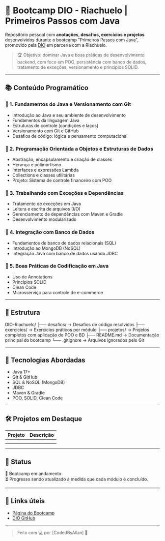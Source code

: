 # 🧵 Bootcamp DIO - Riachuelo | Primeiros Passos com Java

Repositório pessoal com **anotações, desafios, exercícios e projetos** desenvolvidos durante o bootcamp "Primeiros Passos com Java", promovido pela [DIO](https://www.dio.me/) em parceria com a Riachuelo.

> 🏆 Objetivo: dominar Java e boas práticas de desenvolvimento backend, com foco em POO, persistência com banco de dados, tratamento de exceções, versionamento e princípios SOLID.

---

## 📚 Conteúdo Programático

### 🔹 1. Fundamentos do Java e Versionamento com Git
- Introdução ao Java e seu ambiente de desenvolvimento
- Fundamentos da linguagem Java
- Estruturas de controle (condições e laços)
- Versionamento com Git e GitHub
- Desafios de código: lógica e pensamento computacional

### 🔹 2. Programação Orientada a Objetos e Estruturas de Dados
- Abstração, encapsulamento e criação de classes
- Herança e polimorfismo
- Interfaces e expressões Lambda
- Collections e classes utilitárias
- Projeto: Sistema de controle financeiro com POO

### 🔹 3. Trabalhando com Exceções e Dependências
- Tratamento de exceções em Java
- Leitura e escrita de arquivos (I/O)
- Gerenciamento de dependências com Maven e Gradle
- Desenvolvimento modularizado

### 🔹 4. Integração com Banco de Dados
- Fundamentos de banco de dados relacionais (SQL)
- Introdução ao MongoDB (NoSQL)
- Integração Java com banco de dados usando JDBC

### 🔹 5. Boas Práticas de Codificação em Java
- Uso de Annotations
- Princípios SOLID
- Clean Code
- Microsserviço para controle de e-commerce

---

## 📁 Estrutura

DIO-Riachuelo/
├── desafios/ → Desafios de código resolvidos
├── exercicios/ → Exercícios práticos por módulo
├── projetos/ → Projetos completos com aplicação de POO e BD
├── README.md → Documentação principal do bootcamp
└── .gitignore → Arquivos ignorados pelo Git

---

## 🚀 Tecnologias Abordadas

- Java 17+
- Git & GitHub
- SQL & NoSQL (MongoDB)
- JDBC
- Maven & Gradle
- POO, SOLID, Clean Code

---

## 🛠️ Projetos em Destaque

| Projeto | Descrição |
|--------|-----------|
|  |  |
|  |  |

---

## 📌 Status
📘 Bootcamp em andamento  
⏳ Progresso sendo atualizado à medida que cada módulo é concluído.

---

## 📎 Links úteis
- [Página do Bootcamp](https://www.dio.me/bootcamp/riachuelo-primeiros-passos-com-java)
- [DIO GitHub](https://github.com/digitalinnovationone)

---

> Feito com 💻 por [CodedByAllan] 🚀  